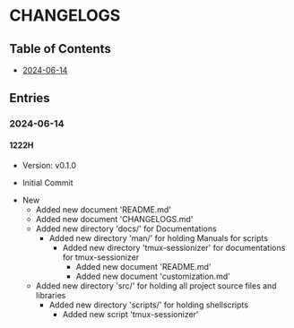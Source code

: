 # CHANGELOGS

## Table of Contents
+ [2024-06-14](#2024-06-14)

## Entries
### 2024-06-14
#### 1222H
+ Version: v0.1.0

+ Initial Commit

- New
    + Added new document 'README.md'
    + Added new document 'CHANGELOGS.md'
    - Added new directory 'docs/' for Documentations
        - Added new directory 'man/' for holding Manuals for scripts
            - Added new directory 'tmux-sessionizer' for documentations for tmux-sessionizer
                + Added new document 'README.md'
                + Added new document 'customization.md'
    - Added new directory 'src/' for holding all project source files and libraries
        - Added new directory 'scripts/' for holding shellscripts
            + Added new script 'tmux-sessionizer'

